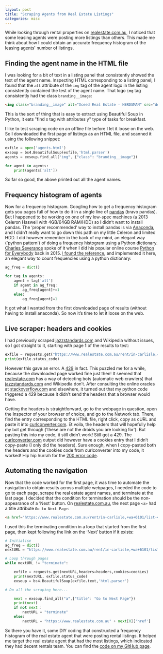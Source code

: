 ```yaml
---
layout: post
title: "Scraping Agents from Real Estate Listings"
categories: misc
---
```

While looking through rental properties on [realestate.com.au](http://realestate.com.au "‌"), I noticed that some leasing agents were posting more listings than others. This made me think about how I could obtain an accurate frequency histogram of the leasing agents' number of listings.

## Finding the agent name in the HTML file

I was looking for a bit of text in a listing panel that consistently showed the text of the agent name. Inspecting HTML corresponding to a listing panel, I found that the `alt` attribute of the `img` tag of the agent logo in the listing consistently contained the test of the agent name. That logo `img` tag consistently had the class `branding__image`:

```html
<img class="branding__image" alt="Xceed Real Estate - HERDSMAN" src="downloaded1_files/logo_011.png">
```

This is the sort of thing that is easy to extract using Beautiful Soup in Python, it eats "find x tag with attributes y" type of tasks for breakfast.

I like to test scraping code on an offline file before I let it loose on the web. So I downloaded the first page of listings as an HTML file, and scanned it using the following snippet:

```python
exfile = open('agents.html')
exsoup = bs4.BeautifulSoup(exfile,'html.parser')
agents = exsoup.find_all("img", {"class": "branding__image"})

for agent in agents:
    print(agents['alt'])
```

So far so good, the above printed out all the agent names.

## Frequency histogram of agents

Now for a frequency histogram. Googling how to get a frequency histogram gets you pages full of how to do it in a single line of [pandas](https://pandas.pydata.org/ "‌") (bravo pandas). But I happened to be working on one of my low-spec machines (a 2013 Celeron Haswell with 4GB/64GB RAM/HDD) so I didn’t want to install pandas. The ‘proper recommended’ way to install pandas is via [Anaconda](https://www.anaconda.com/ "‌"), and I didn’t really want to go down this path on my little Celeron and limited HDD. I did however remember in the back of my mind, an elegant way ('python pattern') of doing a frequency histogram using a Python dictionary. [Charles Severance](https://www.dr-chuck.com/ "‌") spoke of it when I did his popular online course [Python for Everybody](https://www.coursera.org/specializations/python "‌") back in 2015. [I found the reference](https://eng.libretexts.org/Bookshelves/Computer_Science/Programming_Languages/Python_for_Everybody_(Severance)/10%3A_Tuples/10.06%3A_The_most_common_words "‌"), and implemented it here, an elegant way to count frequencies using a python dictionary:

```python
‌ag_freq = dict()

for tag in agents:
    agent = tag['alt']
    if agent in ag_freq:
        ag_freq[agent]+=1
    else:
        ag_freq[agent]=1
```

It got what I wanted from the first downloaded page of results (without having to install anaconda). So now it’s time to let it loose on the web.

## Live scraper: headers and cookies

I had previously scraped [jazzstandards.com](http://jazzstandards.com "‌") and Wikipedia without issues, so I got straight to it, starting with page 1 of the results to test:

```python
‌exfile = requests.get("https://www.realestate.com.au/rent/in-carlisle,+wa+6101/list-2",headers=headers,cookies=cookies)
print(exfile.status_code)
```

However this gave an error. A [429](https://developer.mozilla.org/en-US/docs/Web/HTTP/Status/429 "‌") in fact. This puzzled me for a while, because the downloaded page worked fine just then! It seemed that [realestate.com](http://realestate.com "‌") has a way of detecting bots (automatic web crawlers) that [jazzstandards.com](http://jazzstandards.com "‌") and Wikipedia don’t. After consulting the online oracles at [stackoverflow.com](http://stackoverflow.com "‌") and elsewhere, it turned out that my python code triggered a 429 because it didn’t send the headers that a browser would have.

Getting the headers is straightforward, go to the webpage in question, open the Inspector of your browser of choice, and go to the Network tab. There, find the entry corresponding to the HTML file, right click, copy as cURL and paste it into [curlconverter.com](http://curlconverter.com "‌"). Et voila, the headers that will hopefully help my bot get through ('these are not the droids you are looking for'). But pasting this into my code, it still didn’t work! Still got a 429. The [curlconverter.com](http://curlconverter.com "‌") output did however have a cookies entry that I didn’t copy-paste (I only did the headers). Sure enough, when I copy-pasted both the headers and the cookies code from curlconverter into my code, it worked! Hip hip hurrah for the [200 error code](https://developer.mozilla.org/en-US/docs/Web/HTTP/Status/200 "‌").

## Automating the navigation

Now that the code worked for the first page, it was time to automate the navigation to obtain results across multiple webpages, I needed the code to go to each page, scrape the real estate agent names, and terminate at the last page. I decided that the condition for termination should be the non-appearance of a ‘Next’ button. On [realestate.com.au](http://realestate.com.au "‌"), the next page `<a>` had a title attribute `Go to Next Page`:

```html
‌<a href="https://www.realestate.com.au/rent/in-carlisle,+wa+6101/list-4" class="ButtonBase-sc-18zziu4-0 Link__LinkWithButtonVariant-sc-8zfb96-0 fxTsFD cmIERf" title="Go to Next Page" rel="next">
```

I used this the terminating condition in a loop that started from the first page, then kept following the link on the ‘Next’ button if it exists:

```python
‌# Initialise
ag_freq = dict()
nextURL = "https://www.realestate.com.au/rent/in-carlisle,+wa+6101/list-1"

# Loop through pages
while nextURL != "terminate":

    exfile = requests.get(nextURL,headers=headers,cookies=cookies)
    print(nextURL, exfile.status_code)
    exsoup = bs4.BeautifulSoup(exfile.text,'html.parser')

# Do all the scraping here...

    next = exsoup.find_all("a",{"title": "Go to Next Page"})
    print(next)
    if not next :
        nextURL = "terminate"
    else:
        nextURL = "https://www.realestate.com.au" + next[0]['href']
```

So there you have it, some DIY coding that constructed a frequency histogram of the real estate agent that were posting rental listings. It helped me target the real estate agent that had the most listings, which indicated they had  decent rentals team. You can find the [code on my GitHub page](https://github.com/dmudigdo/lessor-agents).

